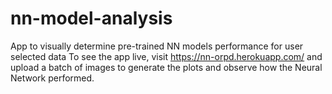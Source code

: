 # nn-model-analysis
App to visually determine pre-trained NN models performance for user selected data
To see the app live, visit https://nn-orpd.herokuapp.com/ and upload a batch of images to generate the plots and observe how the Neural Network performed.
